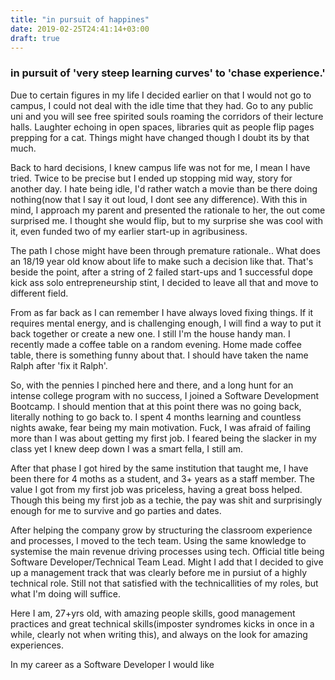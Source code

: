 ```yaml
---
title: "in pursuit of happines"
date: 2019-02-25T24:41:14+03:00
draft: true
---
```


### in pursuit of 'very steep learning curves' to 'chase experience.'

Due to certain figures in my life I decided earlier on that I would not go to campus, I could not deal with the idle time that they had. Go to any public uni and you will see free spirited souls roaming the corridors of their lecture halls. Laughter echoing in open spaces, libraries quit as people flip pages prepping for a cat. Things might have changed though I doubt its by that much.

Back to hard decisions, I knew campus life was not for me, I mean I have tried. Twice to be precise but I ended up stopping mid way, story for another day. I hate being idle, I'd rather watch a movie than be there doing nothing(now that I say it out loud, I dont see any difference). With this in mind, I approach my parent and presented the rationale to her, the out come surprised me. I thought she would flip, but to my surprise she was cool with it, even funded two of my earlier start-up in agribusiness.

The path I chose might have been through premature rationale.. What does an 18/19 year old know about life to make such a decision like that. That's beside the point, after a string of 2 failed start-ups and 1 successful dope kick ass solo entrepreneurship stint, I decided to leave all that and move to different field.

From as far back as I can remember I have always loved fixing things. If it requires mental energy, and is challenging enough, I will find a way to put it back together or create a new one. I still I'm the house handy man. I recently made a coffee table on a random evening. Home made coffee table, there is something funny about that. I should have taken the name Ralph after 'fix it Ralph'.

So, with the pennies I pinched here and there, and a long hunt for an intense college program with no success, I joined a Software Development Bootcamp. I should mention that at this point there was no going back, literally nothing to go back to. I spent 4 months learning and countless nights awake, fear being my main motivation. Fuck, I was afraid of failing more than I was about getting my first job. I feared being the slacker in my class yet I knew deep down I was a smart fella, I still am.

After that phase I got hired by the same institution that taught me, I have been there for 4 moths as a student, and 3+ years as a staff member. The value I got from my first job was priceless, having a great boss helped. Though this being my first job as a techie, the pay was shit and surprisingly enough for me to survive and go parties and dates.

After helping the company grow by structuring the classroom experience and processes, I moved to the tech team. Using the same knowledge to systemise the main revenue driving processes using tech. Official title being Software Developer/Technical Team Lead. Might I add that I decided to give up a management track that was clearly before me in pursiut of a highly technical role. Still not that satisfied with the technicallities of my roles, but what I'm doing will suffice.

Here I am, 27+yrs old, with amazing people skills, good management practices and great technical skills(imposter syndromes kicks in once in a while, clearly not when writing this), and always on the look for amazing experiences.

In my career as a Software Developer I would like 

